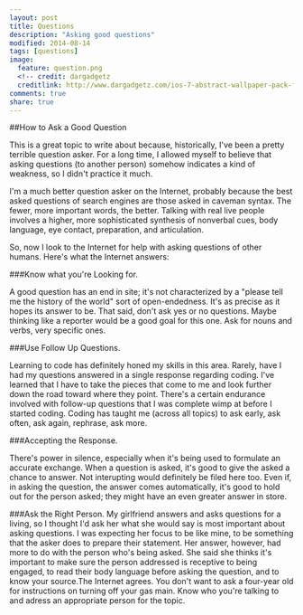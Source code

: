 ```yaml
---
layout: post
title: Questions
description: "Asking good questions"
modified: 2014-08-14
tags: [questions]
image:
  feature: question.png
  <!-- credit: dargadgetz
  creditlink: http://www.dargadgetz.com/ios-7-abstract-wallpaper-pack-for-iphone-5-and-ipod-touch-retina/ -->
comments: true
share: true
---
```

##How to Ask a Good Question

This is a great topic to write about because, historically, I've been a pretty terrible question asker. For a long time, I allowed myself to believe that asking questions (to another person) somehow indicates a kind of weakness, so I didn't practice it much. 

I'm a much better question asker on the Internet, probably because the best asked questions of search engines are those asked in caveman syntax. The fewer, more important words, the better. Talking with real live people involves a higher, more sophisticated synthesis of nonverbal cues, body language, eye contact, preparation, and articulation. 

So, now I look to the Internet for help with asking questions of other humans. Here's what the Internet answers:

###Know what you're Looking for.

A good question has an end in site; it's not characterized by a "please tell me the history of the world" sort of open-endedness. It's as precise as it hopes its answer to be. That said, don't ask yes or no questions. Maybe thinking like a reporter would be a good goal for this one. Ask for nouns and verbs, very specific ones.

###Use Follow Up Questions.

Learning to code has definitely honed my skills in this area. Rarely, have I had my questions answered in a single response regarding coding. I've learned that I have to take the pieces that come to me and look further down the road toward where they point. There's a certain endurance involved with follow-up questions that I was complete wimp at before I started coding. Coding has taught me (across all topics) to ask early, ask often, ask again, rephrase, ask more. 

###Accepting the Response.

There's power in silence, especially when it's being used to formulate an accurate exchange. When a question is asked, it's good to give the asked a chance to answer. Not interupting would definitely be filed here too. Even if, in asking the question, the answer comes automatically, it's good to hold out for the person asked; they might have an even greater answer in store.

###Ask the Right Person.
My girlfriend answers and asks questions for a living, so I thought I'd ask her what she would say is most important about asking questions. I was expecting her focus to be like mine, to be something that the asker does to prepare their statement. Her answer, however, had more to do with the person who's being asked. She said she thinks it's important to make sure the person addressed is receptive to being engaged, to read their body language before asking the question, and to know your source.The Internet agrees. You don't want to ask a four-year old for instructions on turning off your gas main. Know who you're talking to and adress an appropriate person for the topic. 